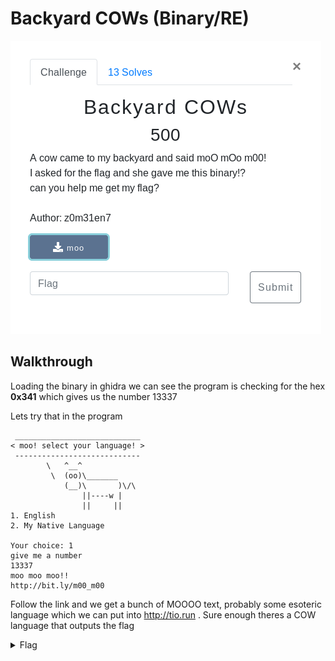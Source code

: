 # Backyard COWs (Binary/RE)

![Title](images/title.png)

## Walkthrough

Loading the binary in ghidra we can see the program is checking for the hex **0x341** which gives us the number 13337

Lets try that in the program

```
 ____________________________
< moo! select your language! >
 ----------------------------
        \   ^__^
         \  (oo)\_______
            (__)\       )\/\
                ||----w |
                ||     ||
1. English
2. My Native Language

Your choice: 1
give me a number
13337
moo moo moo!!
http://bit.ly/m00_m00
```

Follow the link and we get a bunch of MOOOO text, probably some esoteric language which we can put into http://tio.run . Sure enough theres a COW language that outputs the flag

<details>
	<summary>Flag</summary>

secarmy{d0_y0u_l1k3_c0w_languag3____?}
</details>